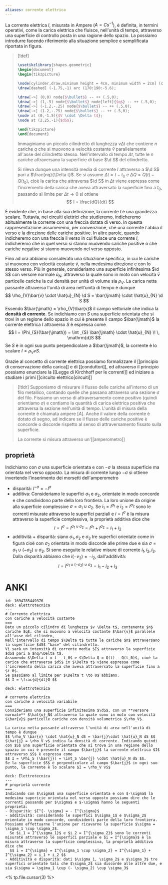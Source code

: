 ```yaml
---
aliases: corrente elettrica
---
```



La corrente elettrica $I$, misurata in Ampere ($A = Cs^{-1}$), è definita, in termini operativi, come la carica elettrica che fluisce, nell'unità di tempo, attraverso una superficie di controllo posta in una ragione dello spazio. La possiamo introdurre facendo riferimento alla situazione semplice e semplificata riportata in figura.

> [!def]
> ```tikz
> \usetikzlibrary{shapes.geometric}
> \begin{document}
> \begin{tikzpicture}
> 
> \node[cylinder,draw,minimum height = 4cm, minimum width = 2cm] (c) at (0,0){};
> \draw[dashed] (-1.75,-1) arc (170:190:-5.6);
> 
> \draw[->] (0,0) node{$\bullet$} -- ++ (.5,0);
> \draw[->] (1,.5) node{$\bullet$} node[left]{$q$} -- ++ (.5,0);
> \draw[->] (-1.2,-.25) node{$\bullet$} -- ++ (.5,0);
> \draw[->] (1.2,-.75) node{$\bullet$} -- ++ (.5,0);
> \node at (0,-1.5){$V \cdot \Delta t$};
> \node at (2.25,-1){$dS$};
> 
> \end{tikzpicture}
> \end{document}
> ```
> Immaginiamo un piccolo cilindretto di lunghezza $v\Delta t$ che contiene $n$ cariche $q$ che si muovono a velocità costante $\bar{v}$ parallelamente all'asse del cilindretto stesso. Nell'intervallo di tempo $\Delta t$, tutte le $n$ cariche attraversano la superficie di base $\d S$ del cilindretto.
> 
> Si rileva dunque una intensità media di corrente $I$ attraverso a $\d S$ pari a $\frac{nq}{\Delta t}$. Se si assume $\Delta t = t - t_{0}$ e $\Delta Q = Q(t) - Q(t_{0})$, cioè la carica che attraversa $\d S$ in $\Delta t$ viene espressa come l'incremento della carica che aveva attraversato la superficie fino a $t_{0}$, passando al limite per $\Delta t \to 0$ si ottiene
> $$ I = \frac{dQ}{dt}  $$

È evidente che, in base alla sua definizione, la corrente $I$ è una grandezza scalare. Tuttavia, nei circuiti elettrici che studieremo, indicheremo abitualmente la corrente con una freccia dotata di verso. In questa rappresentazione assumeremo, per convenzione, che una corrente $I$ abbia il verso e la direzione delle cariche positive. In altre parole, quando indicheremo con una freccia il verso in cui fluisce una corrente $I$, indicheremo che in quel verso si stanno muovendo cariche positive o che cariche negative si stanno muovendo nel verso opposto.

Fino ad ora abbiamo considerato una situazione specifica, in cui le cariche si muovono con velocità costante $\bar{v}$, nella medesima direzione e con lo stesso verso. Più in generale, consideriamo una superficie infinitesima $\d S$ con versore normale $\hat{u}_{N}$, attraverso la quale sono in moto con velocità $\bar{v}$ particelle cariche la cui densità per unità di volume sia $\rho_{V}$. La carica netta passante attraverso l'unità di area nell'unità di tempo è dunque
$$ \rho_{V}\bar{v} \cdot \hat{u}_{N} \d S = \bar{\jmath} \cdot \hat{u}_{N} \d S $$
Essendo $\bar{\jmath} = \rho_{V}\bar{v}$ il campo vettoriale che indica la **densità di corrente**. Se indichiamo con $S$ una superficie orientata che si trovi in un regione dello spazio in cui è presente il campo $\bar{\jmath}$ la corrente elettrica $I$ attraverso $S$ è espressa come
$$ I = \Phi_{S}(\bar{\jmath}) = \int _{S} \bar{\jmath} \cdot \hat{u}_{N} \! \, \mathrm{d}S  $$
Se $S$ è in ogni suo punto perpendicolare a $\bar{\jmath}$, la corrente è lo scalare $I = \rho_{V} vS$.

Grazie al concetto di corrente elettrica possiamo formalizzare il [[principio di conservazione della carica]] e di [[conduttori]], ed attraverso il principio possiamo enunciare la [[Legge di Kirchhoff per le correnti]] ed iniziare a studiare i primi [[circuito elettrico|circuiti]]


>[!tldr]
>Supponiamo di misurare il flusso delle cariche all'interno di un filo metallico, contando quelle che passano attraverso una sezione $\sigma$ del filo. Fissiamo un verso di attraversamento come positivo (quindi orientiamo $\sigma$) e contiamo la quantità di carica elettrica positiva che attraversa la sezione nell'unità di tempo. L'unità di misura della corrente è chiamata ampere $[A]$.
>Anche il valore della corrente è dotato di segno, ad indicare se il flusso delle cariche positive è concorde o discorde rispetto al senso di attraversamento fissato sulla superficie.
>
>La corrente si misura attraverso un'[[amperometro]]


## proprietà
Indichiamo con $\sigma$ una superficie orientata e con $-\sigma$ la stessa superficie ma orientata nel verso opposto.
La misura di corrente lungo $-\sigma$ si ottiene invertendo l'inserimento dei morsetti dell'amperometro
- disparità: $I^{-\sigma} = -I^{\sigma}$
- additiva: Consideriamo le superfici $\sigma_{1}$ e $\sigma_{2}$, orientate in modo concorde e che condividono parte della loro frontiera. La loro unione da origine alla superficie complessive $\sigma = \sigma_{1 } \cup \sigma_{2}$.
  Se $i_{1} = I^{\sigma_{1}}$ e $i_{2} = I^{\sigma_{2}}$ sono le correnti misurate attraverso le superfici parziali e $i = I^{\sigma}$ è la misura attraverso la superficie complessiva, la proprietà additiva dice che
  $$ i = I^{\sigma} = I^{\sigma_{1} \cup \sigma_{2}} = I^{\sigma_{1}} + I^{\sigma_{2}} = i_{1} + i_{2} $$
- additività + disparità: siano $\sigma_{1}, \sigma_{2}$ e $\sigma_{3}$ tre superfici orientate come in figura cioè con $\sigma_{2}$ orientata in modo discorde alle prime due e sia $\sigma=\sigma_{1} \cup (-\sigma_{2}) \cup \sigma_{3}$. Si sono eseguite le relative misure di corrente $i_{1},i_{2},i_{3}$.  Dalla disparità abbiamo che $i(-v_{2}) = -i_{2}$, dall'additività:
  $$ i = I^{\sigma_{1} \cup (-\sigma_{2}) \cup \sigma_{3}} = i_{1} - i_{2} + i_{3} $$

# ANKI

```anki
id: 1694785449376
deck: elettrotecnica
---
# Corrente elettrica
con cariche a velocità costante
===
Dato un piccolo cilindro di lunghezza $v \Delta t$, contenente $n$ cariche $q$, che si muovono a velocità costante $\bar{v}$ parallele all'asse del cilindro,
Nell'intervallo di tempo $\Delta t$ tutte le cariche $n$ attraversano la superficie $dS$ "base" del cilindretto.
Vi sarà un intensità di corrente media $I$ attraverso la superficie $dS$ pari a $nq/\Delta t$.
Assumendo $\Delta t = t - t_0$ e $\Delta Q = Q(t) - Q(t_0)$, cioè la carica che attraversa $dS$ in $\Delta t$ viene espressa come l'incremento della carica che aveva attraversato la superficie fino a $t_0$.
Se passiamo al limite per $\Delta t \to 0$ abbiamo.
$$ I = \frac{d}{dt}Q $$
```


```anki
deck: elettrotecnica
---
# corrente elettrica
con cariche a velocità variabile
===
Consideriamo una superficie infinitesima $\dS$, con un **versore normale** $\hat{u}_N$ attraverso la quale sono in moto con velocità $\bar{v}$ particelle cariche con densità volumetrica $\rho_V$.

La carica netta passante attraverso l'unità di area nell'unità di tempo è dunque
$$ \rho_V \bar{v} \cdot \hat{u}_N dS = \bar{j}\cdot \hat{u}_N dS $$
$\hat{j} = \rho_V v$ indica la densità di corrente. Indicando quindi con $S$ una superficie orientata che si trova in una regione dello spazio in cui è presente il campo $\bar{j}$ la corrente elettrica $I$ attraverso $S$ è espressa come
$$ I = \Phi_S (\bar{j}) = \int_S \bar{j} \cdot \hat{u}_N dS $$.
Se la superficie $S$ è perpendicolare al campo $\bar{j}$ in ogni suo punto, la corrente è lo scalare $I = \rho_V vS$
```


```anki
deck: Elettrotecnica
---
# proprietà corrente
===
Indicando con $\sigma$ una superficie orientata e con $-\sigma$ la medesima supericie orientata nel verso opposto possiamo dire che le correnti passando per $\sigma$ e $-\sigma$ hanno le seguenti proprietà:
- Disparità: $I^{- \sigma} = - I^{\sigma}$
- additività: considerando le superfici $\sigma_1$ e $\sigma_2$ orientate in modo concorde, condividenti parte della loro frontiera. Possiamo effettuarne l'unione per ricavarne la superficie $\sigma = \sigma_1 \cup \sigma_2$.
  Se $i_1 = I^{\sigma_1}$ e $i_2 = I^{\sigma_2}$ sono le correnti misurate attraverso le superfici parziale e $i = I^{\sigma}$ è la misura attraverso la superficie complessiva, la proprietà additiva dice che
  $$ i = I^{\sigma} = I^{\sigma_1 \cup \sigma_2} = I^{\sigma_1} + I^{\sigma_2} = i_1 + i_2 $$
- Additività e disparità: dati $\sigma_1, \sigma_2$ e $\sigma_3$ tre superfici orientate tali che $\sigma_2$ sia discorde alle altre due, e sia $\sigma = \sgima_1 \cup (- \sigma_2) \cup \sigma_3$
```
<% tp.file.cursor(3) %>